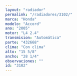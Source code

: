 ```yaml
---
layout: "radiador"
permalink: "/radiadores/3102/"
marca: "Honda"
modelo: "Accord"
ano: "2005"
motor: "L4 2.4"
transmision: "Automática"
parte: "432668"
clima: "Con clima"
alto: "15 5/8"
ancho: "28 1/4"
observaciones: ""
id: "3102"
---
```



